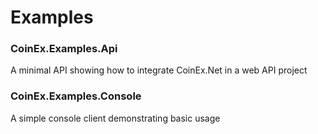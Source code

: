 # Examples

### CoinEx.Examples.Api
A minimal API showing how to integrate CoinEx.Net in a web API project

### CoinEx.Examples.Console
A simple console client demonstrating basic usage